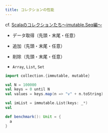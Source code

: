 ```yaml
---
title: コレクションの性能
---
```


cf. [Scalaのコレクションたち〜imutable.Seq編〜](https://qiita.com/louvre2489/items/f16db1e9d7f88fdeb04c)

- データ取得（先頭・末尾・任意）
- 追加（先頭・末尾・任意）
- 削除（先頭・末尾・任意）

- `Array`, `List`, `Set`

```scala
import collection.{immutable, mutable}

val N = 100000
val keys = 0 until N
val values = keys.map(n => "v" + n.toString)

val imList = immutable.List(keys: _*)
val 

def benchmark(): Unit = {
  a
}
```


```

```